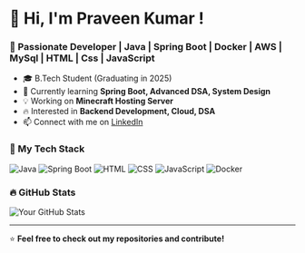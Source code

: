 # 👋 Hi, I'm Praveen Kumar !
### 🚀 Passionate Developer | Java | Spring Boot | Docker | AWS | MySql | HTML | Css | JavaScript

- 🎓 B.Tech Student (Graduating in 2025)  
- 🌱 Currently learning **Spring Boot, Advanced DSA, System Design**  
- 💡 Working on **Minecraft Hosting Server**  
- 🔥 Interested in **Backend Development, Cloud, DSA**  
- 📫 Connect with me on [LinkedIn](www.linkedin.com/in/praveen-kumar-84b4a8232)  

### 📌 My Tech Stack
![Java](https://img.shields.io/badge/Java-ED8B00?style=for-the-badge&logo=java&logoColor=white)
![Spring Boot](https://img.shields.io/badge/Spring_Boot-6DB33F?style=for-the-badge&logo=spring-boot&logoColor=white)
![HTML](https://img.shields.io/badge/HTML5-E34F26?style=for-the-badge&logo=html5&logoColor=white)
![CSS](https://img.shields.io/badge/CSS3-1572B6?style=for-the-badge&logo=css3&logoColor=white)
![JavaScript](https://img.shields.io/badge/JavaScript-F7DF1E?style=for-the-badge&logo=javascript&logoColor=black)
![Docker](https://img.shields.io/badge/Docker-2496ED?style=for-the-badge&logo=docker&logoColor=white)

### 🔥 GitHub Stats
![Your GitHub Stats](https://github-readme-stats.vercel.app/api?username=Praveen7294&show_icons=true&theme=dark)

---
⭐ **Feel free to check out my repositories and contribute!**

